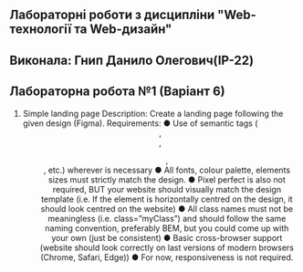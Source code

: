## Лабораторні роботи з дисципліни "Web-технології та Web-дизайн"

## Виконала: Гнип Данило Олегович(ІР-22)
## Лабораторна робота №1 (Варіант 6)

1. Simple landing page
Description: Create a landing page following the given design (Figma).
Requirements:
● Use of semantic tags (<header>, <nav>, <ul>, <footer>, etc.) 
wherever is necessary
● All fonts, colour palette, elements sizes must strictly match the 
design.
● Pixel perfect is also not required, BUT your website should visually 
match the design template (i.e. If the element is horizontally centred 
on the design, it should look centred on the website)
● All class names must not be meaningless (i.e. class=”myClass”) and
should follow the same naming convention, preferably BEM, but 
you could come up with your own (just be consistent)
● Basic cross-browser support (website should look correctly on last 
versions of modern browsers (Chrome, Safari, Edge))
● For now, responsiveness is not required.